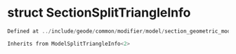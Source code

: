 # struct SectionSplitTriangleInfo

```cpp
Defined at ../include/geode/common/modifier/model/section_geometric_modifier.h#55
```

```cpp
Inherits from ModelSplitTriangleInfo<2>
```



